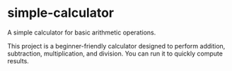 # simple-calculator
A simple calculator for basic arithmetic operations.

This project is a beginner-friendly calculator designed to perform addition, subtraction, multiplication, and division. You can run it to quickly compute results.
